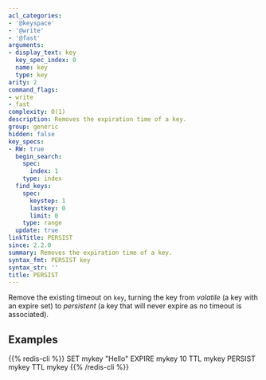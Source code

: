 ```yaml
---
acl_categories:
- '@keyspace'
- '@write'
- '@fast'
arguments:
- display_text: key
  key_spec_index: 0
  name: key
  type: key
arity: 2
command_flags:
- write
- fast
complexity: O(1)
description: Removes the expiration time of a key.
group: generic
hidden: false
key_specs:
- RW: true
  begin_search:
    spec:
      index: 1
    type: index
  find_keys:
    spec:
      keystep: 1
      lastkey: 0
      limit: 0
    type: range
  update: true
linkTitle: PERSIST
since: 2.2.0
summary: Removes the expiration time of a key.
syntax_fmt: PERSIST key
syntax_str: ''
title: PERSIST
---
```

Remove the existing timeout on `key`, turning the key from _volatile_ (a key
with an expire set) to _persistent_ (a key that will never expire as no timeout
is associated).

## Examples

{{% redis-cli %}}
SET mykey "Hello"
EXPIRE mykey 10
TTL mykey
PERSIST mykey
TTL mykey
{{% /redis-cli %}}

